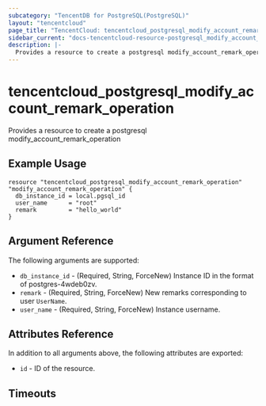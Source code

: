 ```yaml
---
subcategory: "TencentDB for PostgreSQL(PostgreSQL)"
layout: "tencentcloud"
page_title: "TencentCloud: tencentcloud_postgresql_modify_account_remark_operation"
sidebar_current: "docs-tencentcloud-resource-postgresql_modify_account_remark_operation"
description: |-
  Provides a resource to create a postgresql modify_account_remark_operation
---
```


# tencentcloud_postgresql_modify_account_remark_operation

Provides a resource to create a postgresql modify_account_remark_operation

## Example Usage

```hcl
resource "tencentcloud_postgresql_modify_account_remark_operation" "modify_account_remark_operation" {
  db_instance_id = local.pgsql_id
  user_name      = "root"
  remark         = "hello_world"
}
```

## Argument Reference

The following arguments are supported:

* `db_instance_id` - (Required, String, ForceNew) Instance ID in the format of postgres-4wdeb0zv.
* `remark` - (Required, String, ForceNew) New remarks corresponding to user `UserName`.
* `user_name` - (Required, String, ForceNew) Instance username.

## Attributes Reference

In addition to all arguments above, the following attributes are exported:

* `id` - ID of the resource.



## Timeouts

<no value>


